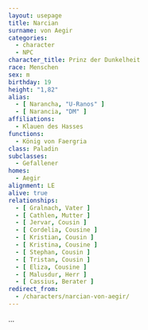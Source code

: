 ```yaml
---
layout: usepage
title: Narcian 
surname: von Aegir
categories:
  - character
  - NPC
character_title: Prinz der Dunkelheit
race: Menschen
sex: m
birthday: 19
height: "1,82"
alias:
  - [ Narancha, "U-Ranos" ]
  - [ Narancia, "DM" ]
affiliations:
  - Klauen des Hasses
functions:
  - König von Faergria
class: Paladin
subclasses:
  - Gefallener
homes:
  - Aegir
alignment: LE
alive: true
relationships:
  - [ Gralnach, Vater ]
  - [ Cathlen, Mutter ]
  - [ Jervar, Cousin ]
  - [ Cordelia, Cousine ]
  - [ Kristian, Cousin ]
  - [ Kristina, Cousine ]
  - [ Stephan, Cousin ]
  - [ Tristan, Cousin ]
  - [ Eliza, Cousine ]
  - [ Malusdur, Herr ]
  - [ Cassius, Berater ]
redirect_from:
  - /characters/narcian-von-aegir/
---
```


...